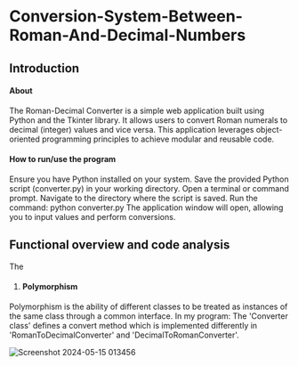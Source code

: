 # Conversion-System-Between-Roman-And-Decimal-Numbers

## Introduction

#### About

The Roman-Decimal Converter is a simple web application built using Python and the Tkinter library. It allows users to convert Roman numerals to decimal (integer) values and vice versa. This application leverages object-oriented programming principles to achieve modular and reusable code.

#### How to run/use the program

Ensure you have Python installed on your system.
Save the provided Python script (converter.py) in your working directory.
Open a terminal or command prompt.
Navigate to the directory where the script is saved.
Run the command: python converter.py
The application window will open, allowing you to input values and perform conversions.

## Functional overview and code analysis

The 

1. #### Polymorphism

Polymorphism is the ability of different classes to be treated as instances of the same class through a common interface. In my program:
The 'Converter class' defines a convert method which is implemented differently in 'RomanToDecimalConverter' and 'DecimalToRomanConverter'.

![Screenshot 2024-05-15 013456](https://github.com/adityawankhade10/Conversion-System-Between-Roman-And-Decimal-Numbers/assets/169479302/9ad85c73-f2f4-4efd-8641-c2f4686bcf94)















